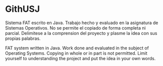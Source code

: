 # GithUSJ

Sistema FAT escrito en Java. Trabajo hecho y evaluado en la asignatura de Sistemas Operativos. No se permite el copiado de forma completa ni parcial. Delimitese a la comprension del proyecto y plasme la idea con sus propias palabras.

FAT system written in Java. Work done and evaluated in the subject of Operating Systems. Copying in whole or in part is not permitted. Limit yourself to understanding the project and put the idea in your own words.
